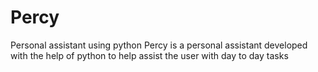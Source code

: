# Percy
Personal assistant using python
Percy is a personal assistant developed with the help of python to help assist the user with day to day tasks
